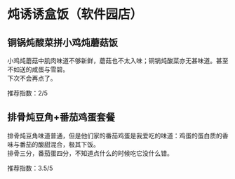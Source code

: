 # 炖诱诱盒饭（软件园店）

## 铜锅炖酸菜拼小鸡炖蘑菇饭

小鸡炖蘑菇中肌肉味道不够新鲜，蘑菇也不太入味；铜锅炖酸菜亦无甚味道。甚至不如送的咸蛋与雪碧。  
下次不会再点了。

推荐指数：2/5

## 排骨炖豆角+番茄鸡蛋套餐

排骨炖豆角味道普通，但是他们家的番茄鸡蛋是我爱吃的味道：鸡蛋的蛋白质的香味与番茄的酸甜混合，极其下饭。  
排骨三分，番茄蛋四分，不知道点什么的时候吃它没什么错。

推荐指数：3.5/5  
